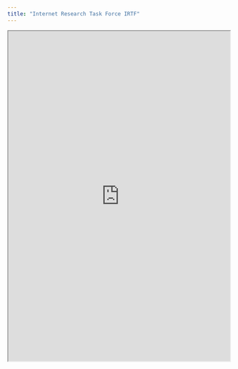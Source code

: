 ```yaml
---
title: "Internet Research Task Force IRTF"
---
```



<iframe height="750" width="100%" src="https://ewelton.github.io/ktest/wiki.html#Internet%20Research%20Task%20Force%20IRTF"></iframe>
